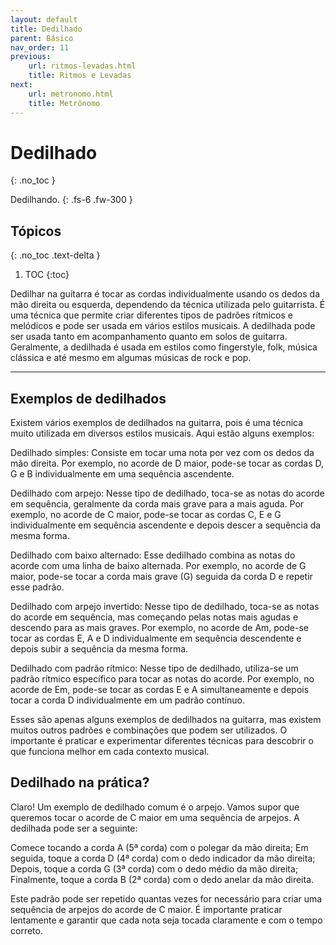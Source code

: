 ```yaml
---
layout: default
title: Dedilhado
parent: Básico
nav_order: 11
previous:
    url: ritmos-levadas.html
    title: Ritmos e Levadas
next:
    url: metronomo.html
    title: Metrônomo
---
```


# Dedilhado
{: .no_toc }

Dedilhando.
{: .fs-6 .fw-300 }

## Tópicos
{: .no_toc .text-delta }

1. TOC
{:toc}

Dedilhar na guitarra é tocar as cordas individualmente usando os dedos da mão direita ou esquerda, dependendo da técnica utilizada pelo guitarrista. É uma técnica que permite criar diferentes tipos de padrões rítmicos e melódicos e pode ser usada em vários estilos musicais. A dedilhada pode ser usada tanto em acompanhamento quanto em solos de guitarra. Geralmente, a dedilhada é usada em estilos como fingerstyle, folk, música clássica e até mesmo em algumas músicas de rock e pop.

---

## Exemplos de dedilhados

Existem vários exemplos de dedilhados na guitarra, pois é uma técnica muito utilizada em diversos estilos musicais. Aqui estão alguns exemplos:

Dedilhado simples: Consiste em tocar uma nota por vez com os dedos da mão direita. Por exemplo, no acorde de D maior, pode-se tocar as cordas D, G e B individualmente em uma sequência ascendente.

Dedilhado com arpejo: Nesse tipo de dedilhado, toca-se as notas do acorde em sequência, geralmente da corda mais grave para a mais aguda. Por exemplo, no acorde de C maior, pode-se tocar as cordas C, E e G individualmente em sequência ascendente e depois descer a sequência da mesma forma.

Dedilhado com baixo alternado: Esse dedilhado combina as notas do acorde com uma linha de baixo alternada. Por exemplo, no acorde de G maior, pode-se tocar a corda mais grave (G) seguida da corda D e repetir esse padrão.

Dedilhado com arpejo invertido: Nesse tipo de dedilhado, toca-se as notas do acorde em sequência, mas começando pelas notas mais agudas e descendo para as mais graves. Por exemplo, no acorde de Am, pode-se tocar as cordas E, A e D individualmente em sequência descendente e depois subir a sequência da mesma forma.

Dedilhado com padrão rítmico: Nesse tipo de dedilhado, utiliza-se um padrão rítmico específico para tocar as notas do acorde. Por exemplo, no acorde de Em, pode-se tocar as cordas E e A simultaneamente e depois tocar a corda D individualmente em um padrão contínuo.

Esses são apenas alguns exemplos de dedilhados na guitarra, mas existem muitos outros padrões e combinações que podem ser utilizados. O importante é praticar e experimentar diferentes técnicas para descobrir o que funciona melhor em cada contexto musical.

## Dedilhado na prática?

Claro! Um exemplo de dedilhado comum é o arpejo. Vamos supor que queremos tocar o acorde de C maior em uma sequência de arpejos. A dedilhada pode ser a seguinte:

Comece tocando a corda A (5ª corda) com o polegar da mão direita;
Em seguida, toque a corda D (4ª corda) com o dedo indicador da mão direita;
Depois, toque a corda G (3ª corda) com o dedo médio da mão direita;
Finalmente, toque a corda B (2ª corda) com o dedo anelar da mão direita.

Este padrão pode ser repetido quantas vezes for necessário para criar uma sequência de arpejos do acorde de C maior. É importante praticar lentamente e garantir que cada nota seja tocada claramente e com o tempo correto.
